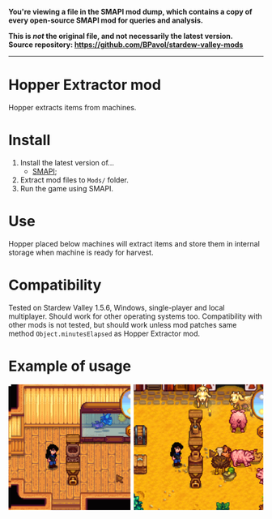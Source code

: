 **You're viewing a file in the SMAPI mod dump, which contains a copy of every open-source SMAPI mod
for queries and analysis.**

**This is _not_ the original file, and not necessarily the latest version.**  
**Source repository: https://github.com/BPavol/stardew-valley-mods**

----

# Hopper Extractor mod
Hopper extracts items from machines.

# Install
1. Install the latest version of...
   * [SMAPI](https://smapi.io);
3. Extract mod files to `Mods/` folder.
4. Run the game using SMAPI.

# Use
Hopper placed below machines will extract items and store them in internal storage when machine is ready for harvest.

# Compatibility
Tested on Stardew Valley 1.5.6, Windows, single-player and local multiplayer. Should work for other operating systems too.
Compatibility with other mods is not tested, but should work unless mod patches same method `Object.minutesElapsed` as Hopper Extractor mod.

# Example of usage
![Example of Hopper Extractor mod usage](hopper_extractor_example.png)